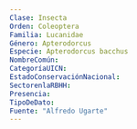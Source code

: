 ```yaml
---
Clase: Insecta
Orden: Coleoptera
Familia: Lucanidae
Género: Apterodorcus
Especie: Apterodorcus bacchus
NombreComún: 
CategoríaUICN: 
EstadoConservaciónNacional: 
SectorenlaRBHH: 
Presencia: 
TipoDeDato: 
Fuente: "Alfredo Ugarte"
---
```

